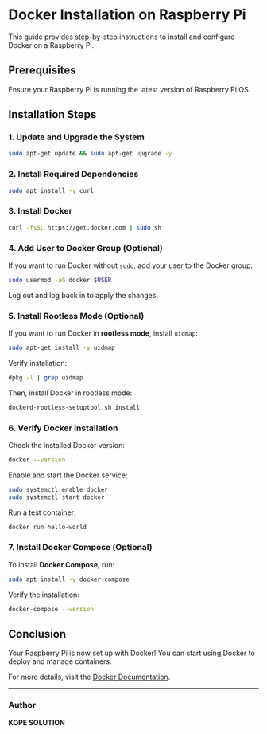 # Docker Installation on Raspberry Pi

This guide provides step-by-step instructions to install and configure Docker on a Raspberry Pi.

## **Prerequisites**
Ensure your Raspberry Pi is running the latest version of Raspberry Pi OS.

## **Installation Steps**

### **1. Update and Upgrade the System**
```bash
sudo apt-get update && sudo apt-get upgrade -y
```

### **2. Install Required Dependencies**
```bash
sudo apt install -y curl
```

### **3. Install Docker**
```bash
curl -fsSL https://get.docker.com | sudo sh
```

### **4. Add User to Docker Group (Optional)**
If you want to run Docker without `sudo`, add your user to the Docker group:
```bash
sudo usermod -aG docker $USER
```
Log out and log back in to apply the changes.

### **5. Install Rootless Mode (Optional)**
If you want to run Docker in **rootless mode**, install `uidmap`:
```bash
sudo apt-get install -y uidmap
```
Verify installation:
```bash
dpkg -l | grep uidmap
```
Then, install Docker in rootless mode:
```bash
dockerd-rootless-setuptool.sh install
```

### **6. Verify Docker Installation**
Check the installed Docker version:
```bash
docker --version
```
Enable and start the Docker service:
```bash
sudo systemctl enable docker
sudo systemctl start docker
```
Run a test container:
```bash
docker run hello-world
```

### **7. Install Docker Compose (Optional)**
To install **Docker Compose**, run:
```bash
sudo apt install -y docker-compose
```
Verify the installation:
```bash
docker-compose --version
```

## **Conclusion**
Your Raspberry Pi is now set up with Docker! You can start using Docker to deploy and manage containers.

For more details, visit the [Docker Documentation](https://docs.docker.com/).

---

### **Author**
**KOPE SOLUTION**
